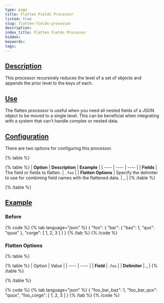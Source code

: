 ```yaml
---
type: page
title: Flatten Fields Processor
listed: true
slug: flatten-fields-processor
description: 
index_title: Flatten Fields Processor
hidden: 
keywords: 
tags: 
---
```



## [Description](https://docs.mezmo.com/docs/flatten-field-pipeline-processor#description)

This processor recursively reduces the level of a set of objects and appends the prior level to the keys of each.

## [Use](https://docs.mezmo.com/docs/flatten-field-pipeline-processor#use)

The flatten processor is useful when you need all nested fields of a JSON object to be moved to a single level. This can be beneficial when integrating with a system that can't handle complex or nested data.

## [Configuration](https://docs.mezmo.com/docs/flatten-field-pipeline-processor#configuration)

There are two options for configuring this processor.

{% table %}

{% table %}
| **Option** | **Description** | **Example** | 
| ---- | ---- | ---- | 
| **Fields** | The field or fields to flatten. | `.foo` | 
| **Flatten Options** | Specify the delimiter to use for combining field names with the flattened data. | _ | 
{% /table %}

{% /table %}

## [Example](https://docs.mezmo.com/docs/flatten-field-pipeline-processor#examples)

### Before

{% code %}
{% tab language="json" %}
{
"foo": {
"bar": {
"baz": 1,
"qux": "quux"
},
"corge": [
1,
2,
3
]
}
}
{% /tab %}
{% /code %}

### Flatten Options

{% table %}

{% table %}
| Option | Value | 
| ---- | ---- | 
| **Field** | .`foo` | 
| **Delimiter** | _ | 
{% /table %}

{% /table %}

{% code %}
{% tab language="json" %}
{
"foo_bar_baz": 1,
"foo_bar_qux": "quux",
"foo_corge": [
1,
2,
3
]
}
{% /tab %}
{% /code %}